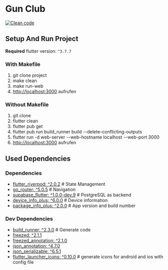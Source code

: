 # Gun Club
[![Clean code](https://github.com/floodoo/gun_club/actions/workflows/clean-code.yml/badge.svg)](https://github.com/floodoo/gun_club/actions/workflows/clean-code.yml)

## Setup And Run Project
**Required** flutter version: `^3.7.7`

### With Makefile
1. git clone project
2. make clean
3. make run-web
4. [http://localhost:3000](http://localhost:3000) aufrufen

### Without Makefile
1. git clone
2. flutter clean
3. flutter pub get
4. flutter pub run build_runner build --delete-conflicting-outputs
5. flutter run -d web-server --web-hostname localhost --web-port 3000
6. [http://localhost:3000](http://localhost:3000) aufrufen

## Used Dependencies

### Dependencies
- [flutter_riverpod: ^2.0.2](https://pub.dev/packages/flutter_riverpod) # State Management
- [go_router: ^5.0.5](https://pub.dev/packages/go_router) # Navigation
- [supabase_flutter: ^1.0.0-dev.9](https://pub.dev/packages/supabase_flutter) # PostgreSQL as backend
- [device_info_plus: ^6.0.0](https://pub.dev/packages/device_info_plus) # Device information
- [package_info_plus: ^2.0.0](https://pub.dev/packages/package_info_plus) # App version and build number

### Dev Dependencies
- [build_runner: ^2.3.0](https://pub.dev/packages/build_runner) # Generate code
- [freezed: ^2.1.1](https://pub.dev/packages/freezed)
- [freezed_annotation: ^2.1.0](https://pub.dev/packages/freezed_annotation)
- [json_annotation: ^4.7.0](https://pub.dev/packages/json_annotation)
- [json_serializable: ^6.5.1](https://pub.dev/packages/json_serializable)
- [flutter_launcher_icons: ^0.10.0](https://pub.dev/packages/flutter_launcher_icons) # generate icons for android and ios with config file